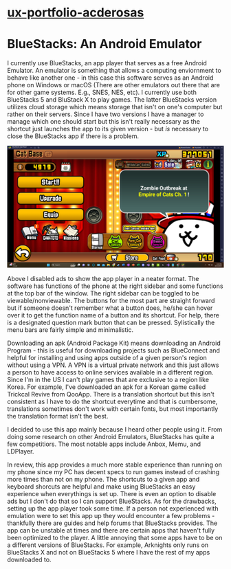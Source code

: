 # [ux-portfolio-acderosas](https://github.com/UsabilityEngineering/ux-portfolio-acderosas/blob/c53c23ac054a7136dc2e42cea822c9b3731a630b/README.md)

# BlueStacks: An Android Emulator

I currently use BlueStacks, an app player that serves as a free Android Emulator. An emulator is something that allows a computing enviornment to behave like another one - in this case this software serves as an Android phone on Windows or macOS (There are other emulators out there that are for other game systems. E.g., SNES, NES, etc). I currently use both BlueStacks 5 and BluStack X to play games. The latter BlueStacks version utilizes cloud storage which means storage that isn't on one's computer but rather on their servers. Since I have two versions I have a manager to manage which one should start but this isn't really necessary as the shortcut just launches the app to its given version - but *is* necessary to close the BlueStacks app if there is a problem.

![Sample Game Screen](https://github.com/UsabilityEngineering/ux-portfolio-acderosas/blob/68dfb1bcbff06549a6529e7968fe1ae891fafd92/assets/Sample%20Game%20Screen.png)

Above I disabled ads to show the app player in a neater format. The software has functions of the phone at the right sidebar and some functions at the top bar of the window. The right sidebar can be toggled to be viewable/nonviewable. The buttons for the most part are straight forward but if someone doesn't remember what a button does, he/she can hover over it to get the function name of a button and its shortcut. For help, there is a designated question mark button that can be pressed. Sylistically the menu bars are fairly simple and minimalistic.



Downloading an apk (Android Package Kit) means downloading an Android Program - this is useful for downloading projects such as BlueConnect and helpful for installing and using apps outside of a given person's region without using a VPN. A VPN is a virtual private network and this just allows a person to have access to online services available in a different region. Since I'm in the US I can't play games that are exclusive to a region like Korea. For example, I've downloaded an apk for a Korean game called Trickcal Revive from QooApp. There is a translation shortcut but this isn't consistent as I have to do the shortcut everytime and that is cumbersome, translations sometimes don't work with certain fonts, but most importantly the translation format isn't the best.

I decided to use this app mainly because I heard other people using it. From doing some research on other Android Emulators, BlueStacks has quite a few competitiors. The most notable apps include Anbox, Memu, and LDPlayer.  

In review, this app provides a much more stable experience than running on my phone since my PC has decent specs to run games instead of crashing more times than not on my phone. The shortcuts to a given app and keyboard shorcuts are helpful and make using BlueStacks an easy experience when everythings is set up. There is even an option to disable ads but I don't do that so I can support BlueStacks. As for the drawbacks, setting up the app player took some time. If a person not experienced with emulation were to set this app up they would encounter a few problems - thankfully there are guides and help forums that BlueStacks provides. The app can be unstable at times and there are certain apps that haven't fully been optimized to the player. A little annoying that some apps have to be on a different versions of BlueStacks. For example, Arknights only runs on BlueStacks X and not on BlueStacks 5 where I have the rest of my apps downloaded to.


